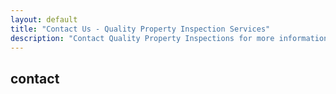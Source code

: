 ```yaml
---
layout: default
title: "Contact Us - Quality Property Inspection Services"
description: "Contact Quality Property Inspections for more information about our services."
---
```

<div>
   <!--::breadcrumb part start::-->
   <section class="breadcrumb blog_bg">
      <div class="container">
         <div class="row">
            <div class="col-lg-12">
               <div class="breadcrumb_iner">
                  <div class="breadcrumb_iner_item">
                     <h2>contact</h2>
                  </div>
               </div>
            </div>
         </div>
      </div>
   </section>
   <!--::breadcrumb part start::-->

  <!-- ================ contact section start ================= -->
  <section class="contact-section area-padding">
    <div class="container">
      <div class="d-none d-sm-block mb-5 pb-4">
        <div id="map" style="height: 480px;"></div>
        <script>
          function initMap() {
            var rowlandHeights = {lat: 33.970959, lng: -117.896210};
            var map = new google.maps.Map(document.getElementById('map'), {
              center: {lat: 33.970959, lng: -117.896210},
              zoom: 11,
              scrollwheel:  false
            });
            var marker = new google.maps.Marker({
               position: rowlandHeights,
               map: map
            });
          }
          
        </script>
        <script src="https://maps.googleapis.com/maps/api/js?key=AIzaSyABh2lDPSAqKYfXn3JqIBQSFTMH4_WZGDI&callback=initMap"></script>
        
      </div>


      <div class="row">
        <div class="col-12">
          <h2 class="contact-title">Get in Touch</h2>
        </div>
        <!--
        <div class="col-lg-8">
          <form class="form-contact contact_form" action="contact_process.php" method="post" id="contactForm" novalidate="novalidate">
            <div class="row">
              <div class="col-12">
                <div class="form-group">
                    <textarea class="form-control w-100 placeholder hide-on-focus" name="message" id="message" cols="30" rows="9" placeholder="Enter Message"></textarea>
                </div>
              </div>
              <div class="col-sm-6">
                <div class="form-group">
                  <input class="form-control placeholder hide-on-focus" name="name" id="name" type="text" placeholder="Enter your name">
                </div>
              </div>
              <div class="col-sm-6">
                <div class="form-group">
                  <input class="form-control placeholder hide-on-focus" name="email" id="email" type="email" placeholder="Enter email address">
                </div>
              </div>
              <div class="col-12">
                <div class="form-group">
                  <input class="form-control placeholder hide-on-focus" name="subject" id="subject" type="text" placeholder="Enter Subject">
                </div>
              </div>
            </div>
            <div class="form-group mt-3">
              <button type="submit" class="button button-contactForm">Send Message</button>
            </div>
          </form>
        </div>
         -->
        <div class="col-lg-4">
          <div class="media contact-info">
            <span class="contact-info__icon"><i class="ti-home"></i></span>
            <div class="media-body">
              <h3><a href="https://g.page/qualitypropertyinspections?we">Rowland Heights</a></h3>
              <p>California</p>
            </div>
          </div>
          <div class="media contact-info">
            <span class="contact-info__icon"><i class="ti-tablet"></i></span>
            <div class="media-body">
              <h3><a href="tel:6264174216">(626) 417-4216</a></h3>
              <p>Available 24/7</p>
            </div>
          </div>
          <div class="media contact-info">
            <span class="contact-info__icon"><i class="ti-email"></i></span>
            <div class="media-body">
              <h3><a href="mailto:qualitypropertyinspection@gmail.com">qualitypropertyinspection@gmail.com</a></h3>
              <p>Email us at anytime!</p>
            </div>
          </div>
        </div>
      </div>
    </div>
  </section>
  <!-- ================ contact section end ================= -->

</div>
